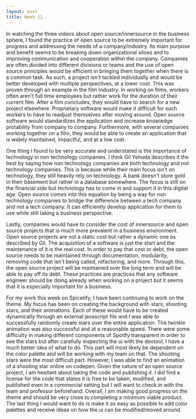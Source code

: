 ```yaml
---
layout: post
title: Week 11 -
---
```


In watching the three videos about open source/innersource in the business sphere, I found the practice of open source to be extremely important for progress and addressing the needs of a company/industry. Its main purpose and benefit seems to be breaking down organizational siloes and to improving communication and cooperation within the company. Companies are often divided into different divisions or teams and the use of open source principles would be efficient in bringing them together when there is a common task. As such, a project isn't tackled individually and would be better developed with multiple perspectives, at a lower cost. This was proven through an example in the film industry. In working on films, workers often aren't full time employees but rather work for the duration of their current film. After a film concludes, they would have to search for a new project elsewhere. Proprietary software would make it difficult for such workers to have to readjust themselves after moving around. Open source software would standardizes the application and increase knowledge protability from company to company. Furthermore, with several companies working together on a film, they would be able to create an application that is widely maintained, impactful, and at a low cost.

<!--more-->

One thing I found to be very accurate and understated is the importance of technology in non technology companies. I think Gil Yehuda describes it the best by saying how non technology companies are both technology and not technology companies. This is because while their main focus isn't on technology, they still heavily rely on technology. A bank doesn't store gold in their basement but rather in a database somewhere. The focus is still on the financial side but technology has to come in and support it in this digital age. Open source comes into this equation by being a way for non technology companies to bridge the difference between a tech company and not a tech company. It can efficiently develop application for them to use while still taking a business perspective.

Lastly, companies would have to consider the cost of innersource and open source projects that is much more prevalent in a business environment. Open source projects are not a static cost but rather a dynamic one as described by Gil. The acquisition of a software is just the start and the maintenance of it is the real cost. In order to pay that cost or debt, the open source needs to be maintained through documentation, modularity, removing code that isn't being called, refactoring, and more. Through this, the open source project will be maintained over the long term and will be able to pay off its debt. These practices are practices that any software engineer should be doing already when working on a project but it seems that it is especially important for a business.

For my work this week on Spicetify, I have been continuing to work on the theme. My focus has been on creating the background with stars, shooting stars, and their animations. Each of these would have to be created dynamically through an external javascript file and I was able to successfully randomly create stars over the entire application. The twinkle animation was also successful and at a reasonable speed. There were some difficulty in making different components of Spotify transparent in order to see the stars but after carefully inspecting the ui with the devtool, I have a much better idea of what to do. This part will most likely be dependent on the color palette and will be working with my team on that. The shooting stars were the most difficult part. However, I was able to find an animation of a shooting star online on codepen. Given the nature of an open source project, I am hesitant about taking the code and publishing it. I did find a license for the code that states it is free to be taken, modified, and published even in a commercial setting but I will want to check in with the team and professor beforehand. Overall, I am making good progress on the theme and should be very close to completing a minimum viable product. The last thing I would want to do is make it as easy as possible to add color palettes and receive ideas on how the ui can be modified/moved around.

